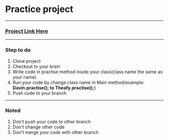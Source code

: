 # Practice project
___
### [Project Link Here](https://github.com/soknem/practise1-java-fundermantal.git)

___
### Step to do
1. Clone project  
2. Checkout  to your brain  
3. Write code in practise method inside your class(class name the same as your name)  
4. Run your code by change class name in Main method(example: **Davin.practise(); to Theafy.practise();**)  
5. Push code to your branch
___
### Noted
1. Don't push your code to other branch
2. Don't change other code
3. Don't merge your code with other branch
